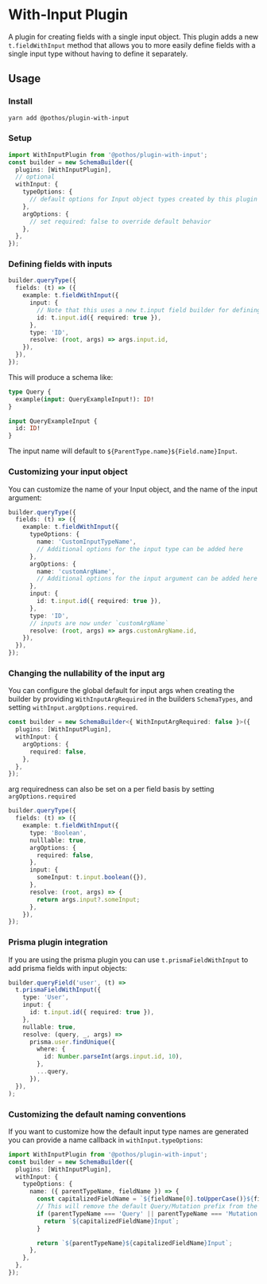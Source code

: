 # With-Input Plugin

A plugin for creating fields with a single input object. This plugin adds a new `t.fieldWithInput`
method that allows you to more easily define fields with a single input type without having to
define it separately.

## Usage

### Install

```bash
yarn add @pothos/plugin-with-input
```

### Setup

```typescript
import WithInputPlugin from '@pothos/plugin-with-input';
const builder = new SchemaBuilder({
  plugins: [WithInputPlugin],
  // optional
  withInput: {
    typeOptions: {
      // default options for Input object types created by this plugin
    },
    argOptions: {
      // set required: false to override default behavior
    },
  },
});
```

### Defining fields with inputs

```typescript
builder.queryType({
  fields: (t) => ({
    example: t.fieldWithInput({
      input: {
        // Note that this uses a new t.input field builder for defining input fields
        id: t.input.id({ required: true }),
      },
      type: 'ID',
      resolve: (root, args) => args.input.id,
    }),
  }),
});
```

This will produce a schema like:

```graphql
type Query {
  example(input: QueryExampleInput!): ID!
}

input QueryExampleInput {
  id: ID!
}
```

The input name will default to `${ParentType.name}${Field.name}Input`.

### Customizing your input object

You can customize the name of your Input object, and the name of the input argument:

```typescript
builder.queryType({
  fields: (t) => ({
    example: t.fieldWithInput({
      typeOptions: {
        name: 'CustomInputTypeName',
        // Additional options for the input type can be added here
      },
      argOptions: {
        name: 'customArgName',
        // Additional options for the input argument can be added here
      },
      input: {
        id: t.input.id({ required: true }),
      },
      type: 'ID',
      // inputs are now under `customArgName`
      resolve: (root, args) => args.customArgName.id,
    }),
  }),
});
```

### Changing the nullability of the input arg

You can configure the global default for input args when creating the builder by providing
`WithInputArgRequired` in the builders `SchemaTypes`, and setting `withInput.argOptions.required`.

```typescript
const builder = new SchemaBuilder<{ WithInputArgRequired: false }>({
  plugins: [WithInputPlugin],
  withInput: {
    argOptions: {
      required: false,
    },
  },
});
```

arg requiredness can also be set on a per field basis by setting `argOptions.required`

```typescript
builder.queryType({
  fields: (t) => ({
    example: t.fieldWithInput({
      type: 'Boolean',
      nulllable: true,
      argOptions: {
        required: false,
      },
      input: {
        someInput: t.input.boolean({}),
      },
      resolve: (root, args) => {
        return args.input?.someInput;
      },
    }),
});
```

### Prisma plugin integration

If you are using the prisma plugin you can use `t.prismaFieldWithInput` to add prisma fields with
input objects:

```typescript
builder.queryField('user', (t) =>
  t.prismaFieldWithInput({
    type: 'User',
    input: {
      id: t.input.id({ required: true }),
    },
    nullable: true,
    resolve: (query, _, args) =>
      prisma.user.findUnique({
        where: {
          id: Number.parseInt(args.input.id, 10),
        },
        ...query,
      }),
  }),
);
```

### Customizing the default naming conventions

If you want to customize how the default input type names are generated you can provide a name
callback in `withInput.typeOptions`:

```typescript
import WithInputPlugin from '@pothos/plugin-with-input';
const builder = new SchemaBuilder({
  plugins: [WithInputPlugin],
  withInput: {
    typeOptions: {
      name: ({ parentTypeName, fieldName }) => {
        const capitalizedFieldName = `${fieldName[0].toUpperCase()}${fieldName.slice(1)}`;
        // This will remove the default Query/Mutation prefix from the input type name
        if (parentTypeName === 'Query' || parentTypeName === 'Mutation') {
          return `${capitalizedFieldName}Input`;
        }

        return `${parentTypeName}${capitalizedFieldName}Input`;
      },
    },
  },
});
```
